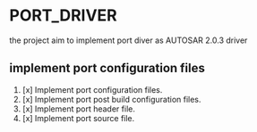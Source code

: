 # PORT_DRIVER
the project aim to implement port diver as AUTOSAR 2.0.3 driver

## implement port configuration files
1. [x] Implement port configuration files.
2. [x] Implement port post build configuration files.
3. [x] Implement port header file.
4. [x] Implement port source file.
